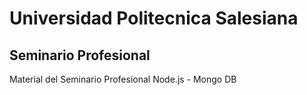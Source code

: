 # Universidad Politecnica Salesiana
## Seminario Profesional
Material del Seminario Profesional Node.js - Mongo DB
